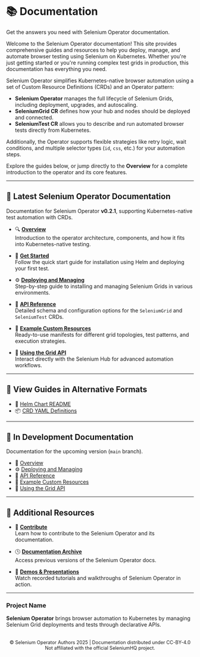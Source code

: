 # 📚 Documentation

Get the answers you need with Selenium Operator documentation.

Welcome to the Selenium Operator documentation! This site provides comprehensive guides and resources to help you deploy, manage, and automate browser testing using Selenium on Kubernetes. Whether you're just getting started or you're running complex test grids in production, this documentation has everything you need.

Selenium Operator simplifies Kubernetes-native browser automation using a set of Custom Resource Definitions (CRDs) and an Operator pattern:

- **Selenium Operator** manages the full lifecycle of Selenium Grids, including deployment, upgrades, and autoscaling.
- **SeleniumGrid CR** defines how your hub and nodes should be deployed and connected.
- **SeleniumTest CR** allows you to describe and run automated browser tests directly from Kubernetes.

Additionally, the Operator supports flexible strategies like retry logic, wait conditions, and multiple selector types (`id`, `css`, etc.) for your automation steps.

Explore the guides below, or jump directly to the **Overview** for a complete introduction to the operator and its core features.

---

## 📖 Latest Selenium Operator Documentation

Documentation for Selenium Operator **v0.2.1**, supporting Kubernetes-native test automation with CRDs.

- 🔍 [**Overview**](overview.md)  
  Introduction to the operator architecture, components, and how it fits into Kubernetes-native testing.

- 🚀 [**Get Started**](quick-start.md)  
  Follow the quick start guide for installation using Helm and deploying your first test.

- ⚙️ [**Deploying and Managing**](deployment.md)  
  Step-by-step guide to installing and managing Selenium Grids in various environments.

- 📘 [**API Reference**](reference.md)  
  Detailed schema and configuration options for the `SeleniumGrid` and `SeleniumTest` CRDs.

- 🧪 [**Example Custom Resources**](examples.md)  
  Ready-to-use manifests for different grid topologies, test patterns, and execution strategies.

- 🌉 [**Using the Grid API**](grid-api.md)  
  Interact directly with the Selenium Hub for advanced automation workflows.

---

## 🔄 View Guides in Alternative Formats

- 📄 [Helm Chart README](https://github.com/your-org/selenium-operator/blob/main/helm/README.md)
- 📦 [CRD YAML Definitions](https://github.com/your-org/selenium-operator/blob/main/config/crd)

---

## 🚧 In Development Documentation

Documentation for the upcoming version (`main` branch).

- 🧭 [Overview](overview.md)
- ⚙️ [Deploying and Managing](deployment.md)
- 📘 [API Reference](reference.md)
- 🧪 [Example Custom Resources](examples.md)
- 🌉 [Using the Grid API](grid-api.md)

---

## 🧩 Additional Resources

- 🤝 [**Contribute**](../join-us.md)  
  Learn how to contribute to the Selenium Operator and its documentation.

- 🕓 [**Documentation Archive**](archive.md)  
  Access previous versions of the Selenium Operator docs.

- 🎥 [**Demos & Presentations**](demos.md)  
  Watch recorded tutorials and walkthroughs of Selenium Operator in action.

---

### Project Name

**Selenium Operator** brings browser automation to Kubernetes by managing Selenium Grid deployments and tests through declarative APIs.

<div style="text-align: center; font-size: 0.9em; margin-top: 2rem;">
  © Selenium Operator Authors 2025 | Documentation distributed under CC-BY-4.0  
  <br/>
  Not affiliated with the official SeleniumHQ project.
</div>
